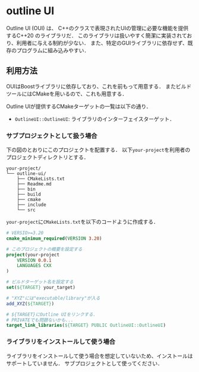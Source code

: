 # outline UI

Outline UI (OUI) は、 C++のクラスで表現されたUIの管理に必要な機能を提供するC++20 のライブラリだ．
このライブラリは扱いやすく簡潔に実装されており、利用者に与える制約が少ない．
また、特定のGUIライブラリに依存せず、既存のプログラムに組み込みやすい．

## 利用方法
OUIはBoostライブラリに依存しており、これを前もって用意する．
またビルドツールにはCMakeを用いるので、これも用意する．

Outline UIが提供するCMakeターゲットの一覧は以下の通り．

- `OutlineUI::OutlineUI`: ライブラリのインターフェイスターゲット．

### サブプロジェクトとして扱う場合
下の図のとおりにこのプロジェクトを配置する．
以下`your-project`を利用者のプロジェクトディレクトリとする．

```
your-project/
└── outline-ui/
    ├── CMakeLists.txt
    ├── Readme.md
    ├── bin
    ├── build
    ├── cmake
    ├── include
    └── src
```

`your-project`に`CMakeLists.txt`を以下のコードように作成する．


```CMake
# VERSIO>=3.20
cmake_minimum_required(VERSION 3.20)

# このプロジェクトの概要を設定する
project(your-project
    VERSION 0.0.1
    LANGUAGES CXX
)

# ビルドターゲット名を設定する
set(${TARGET} your_target)

# "XYZ"には"executable/library"が入る
add_XYZ(${TARGET})

# ${TARGET}にOutline UIをリンクする．
# PRIVATEでも問題ないかも...
target_link_libraries(${TARGET} PUBLIC OutlineUI::OutlineUI)
```

### ライブラリをインストールして使う場合
ライブラリをインストールして使う場合を想定していないため、インストールはサポートしていません．
サブプロジェクトとして使ってください．
